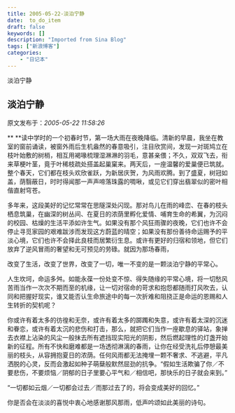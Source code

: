 ```yaml
---
title: 2005-05-22-淡泊宁静
date:  to_do_item
draft: false
keywords: []
description: "Imported from Sina Blog"
tags: ["新浪博客"]
categories: 
    - "日记本"
---
```

淡泊宁静
## 淡泊宁静

 原文发布于：*2005-05-22 11:58:26*

**
**读中学时的一个初春时节，第一场大雨在夜晚降临。清新的早晨，我坐在教室的窗前诵读，被窗外雨后生机盎然的春意吸引，注目欣赏间，发现一对斑鸠立在枝叶始敷的树梢，相互用褐喙梳理湿淋淋的羽毛，意甚亲偎；不久，双双飞去，衔来草梗叶茎，竟于叶稀枝疏处搭盖起巢窠来。两天后，一座温馨的爱巢便已筑就。整个春天，它们都在枝头欢欣雀跃，为新居庆贺，为风雨欢腾。到了盛夏，树冠如盖，荫翳蔽日，时时得闻那一声声啼落珠露的啁啾，或见它们穿出翡翠似的密叶相偕直射穹苍。

  

  多年来，这段美好的记忆常常在思隧深处闪现。那对鸟儿在雨的峰峦、在春的枝头栖息筑巢，在幽深的树丛间、在夏日的浓荫里孵化爱情、哺育生命的希翼，为沉闷的校园、枯燥的生活平添如许生气。如果没有那个风狂雨骤的夜晚，它们也许不会停止寻觅家园的艰难跋涉而发现这方蔚蓝的晴空；如果没有那份善待命运赐予的平淡心境，它们也许不会择此良枝而居繁衍生息。或许有更好的归宿和领地，但它们放弃了逆风冒雨的奢望和无可预见的劳碌。就因为那场春雨，

  

  改变了生活，改变了世界，改变了一切，唯一不变的是一颗淡泊宁静的平常心。

  

  人生坎坷，命运多舛。如能永葆一份处变不惊、得失随缘的平常心境，将一切愁风苦雨当作一次次不期而至的机缘，让一切对宿命的苛求和抱怨都随雨打风吹去，认同和把握好现实，谁又能否认生命旅途中的每一次折难和阻挠正是命运的恩赐和人生转折的契机呢？

  

  你或许有着太多的彷徨和无奈，或许有着太多的踯躅和失意，或许有着太深的沉迷和眷恋，或许有着太沉的悲伤和打击，那么，就把它们当作一座歇息的驿站，象掸去衣襟上沾染的风尘一般抹去所有遮挡现实阳光的阴影，然后燃起理性的灯盏开始新的征程。所有不快和磨难都是一场透彻淋漓的春雨，让你在经受洗礼后停憩最美丽的枝头，从容拥抱夏日的浓荫。任何风雨都无法掩埋一颗不奢求、不逃避，平凡洒脱的心灵，反而会激起如种子萌蘖般默然屈劲的抗争。“假如生活欺骗了你／不要悲伤，不要烦恼／阴郁的日子里要心平气和／相信吧，那快乐的日子就会来到。”

  

  “一切都如云烟／一切都会过去／而那过去了的，将会变成美好的回忆。”

  

  你是否会在淡淡的喜悦中衷心地感谢那风那雨，低声吟颂如此美丽的诗句。


